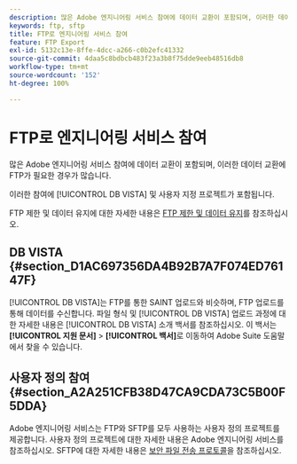 ```yaml
---
description: 많은 Adobe 엔지니어링 서비스 참여에 데이터 교환이 포함되며, 이러한 데이터 교환에 FTP가 필요한 경우가 많습니다.
keywords: ftp, sftp
title: FTP로 엔지니어링 서비스 참여
feature: FTP Export
exl-id: 5132c13e-8ffe-4dcc-a266-c0b2efc41332
source-git-commit: 4daa5c8bdbcb483f23a3b8f75dde9eeb48516db8
workflow-type: tm+mt
source-wordcount: '152'
ht-degree: 100%

---
```


# FTP로 엔지니어링 서비스 참여

많은 Adobe 엔지니어링 서비스 참여에 데이터 교환이 포함되며, 이러한 데이터 교환에 FTP가 필요한 경우가 많습니다.

이러한 참여에 [!UICONTROL DB VISTA] 및 사용자 지정 프로젝트가 포함됩니다.

FTP 제한 및 데이터 유지에 대한 자세한 내용은 [FTP 제한 및 데이터 유지](/help/export/ftp-and-sftp/ftp-limits.md)를 참조하십시오.

## DB VISTA {#section_D1AC697356DA4B92B7A7F074ED76147F}

[!UICONTROL DB VISTA]는 FTP를 통한 SAINT 업로드와 비슷하며, FTP 업로드를 통해 데이터를 수신합니다. 파일 형식 및 [!UICONTROL DB VISTA] 업로드 과정에 대한 자세한 내용은 [!UICONTROL DB VISTA] 소개 백서를 참조하십시오. 이 백서는 **[!UICONTROL 지원 문서]** > **[!UICONTROL 백서]**&#x200B;로 이동하여 Adobe Suite 도움말에서 찾을 수 있습니다.

## 사용자 정의 참여 {#section_A2A251CFB38D47CA9CDA73C5B00F5DDA}

Adobe 엔지니어링 서비스는 FTP와 SFTP를 모두 사용하는 사용자 정의 프로젝트를 제공합니다. 사용자 정의 프로젝트에 대한 자세한 내용은 Adobe 엔지니어링 서비스를 참조하십시오. SFTP에 대한 자세한 내용은 [보안 파일 전송 프로토콜](/help/export/ftp-and-sftp/c-sftp/ftp-sftp.md)을 참조하십시오.
